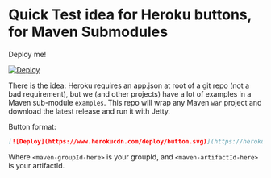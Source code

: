 Quick Test idea for Heroku buttons, for Maven Submodules
========================================================

Deploy me!

[![Deploy](https://www.herokucdn.com/deploy/button.svg)](https://heroku.com/deploy?template=https://github.com/bdemers/heroku-wrapper-test&env\[GROUP_ID\]=com.stormpath.shiro&ARTIFACT_ID=stormpath-shiro-servlet-example)


There is the idea:
Heroku requires an app.json at root of a git repo (not a bad requirement), but we (and other projects) have a lot of examples in 
a Maven sub-module `examples`.  This repo will wrap any Maven `war` project and download the latest release and run it with Jetty.

Button format:

``` markdown
[![Deploy](https://www.herokucdn.com/deploy/button.svg)](https://heroku.com/deploy?template=https://github.com/bdemers/heroku-wrapper-test&env\[GROUP_ID\]=<maven-groupId-here>&ARTIFACT_ID=<maven-artifactId-here>)
```

Where `<maven-groupId-here>` is your groupId, and `<maven-artifactId-here>` is your artifactId.


